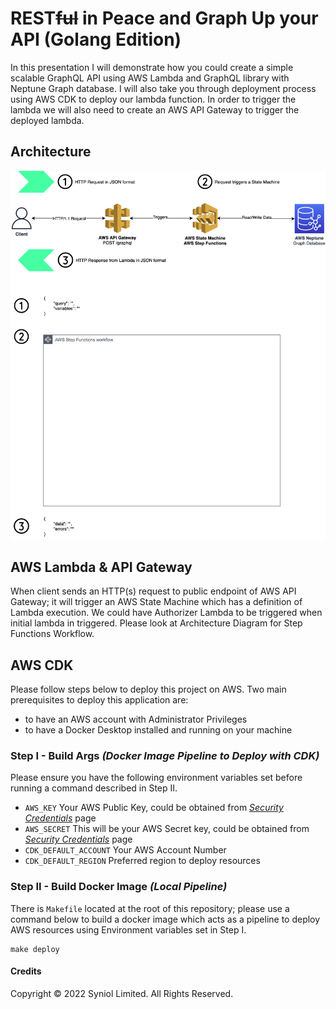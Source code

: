 # REST~~ful~~ in Peace and Graph Up your API __(Golang Edition)__
In this presentation I will demonstrate how you could create 
a simple scalable GraphQL API using AWS Lambda and GraphQL 
library with Neptune Graph database. I will also take you 
through deployment process using AWS CDK to deploy our lambda 
function. In order to trigger the lambda we will also need to 
create an AWS API Gateway to trigger the deployed lambda.


## Architecture
<p style="text-align: center;">
    <img src="https://raw.githubusercontent.com/syniol/serverless-graphql-api-golang/main/docs/diagram/serverless-arch.png" alt="Diagram of Architecture">
</p>


## AWS Lambda & API Gateway
When client sends an HTTP(s) request to public endpoint of AWS API Gateway; 
it will trigger an AWS State Machine which has a definition of Lambda execution. 
We could have Authorizer Lambda to be triggered when initial lambda in triggered. 
Please look at Architecture Diagram for Step Functions Workflow.


## AWS CDK
Please follow steps below to deploy this project on AWS. Two main 
prerequisites to deploy this application are:
 * to have an AWS account with Administrator Privileges
 * to have a Docker Desktop installed and running on your machine


### Step I - Build Args _(Docker Image Pipeline to Deploy with CDK)_
Please ensure you have the following environment variables set before 
running a command described in Step II.

* `AWS_KEY` Your AWS Public Key, could be obtained from [_Security Credentials_](https://us-east-1.console.aws.amazon.com/iam/home?region=eu-west-2#/security_credentials) page 
* `AWS_SECRET` This will be your AWS Secret key, could be obtained from [_Security Credentials_](https://us-east-1.console.aws.amazon.com/iam/home?region=eu-west-2#/security_credentials) page
* `CDK_DEFAULT_ACCOUNT` Your AWS Account Number
* `CDK_DEFAULT_REGION` Preferred region to deploy resources


### Step II - Build Docker Image _(Local Pipeline)_
There is `Makefile` located at the root of this repository; please use a command 
below to build a docker image which acts as a pipeline to deploy AWS resources 
using Environment variables set in Step I.

    make deploy


#### Credits
Copyright &copy; 2022 Syniol Limited. All Rights Reserved.

